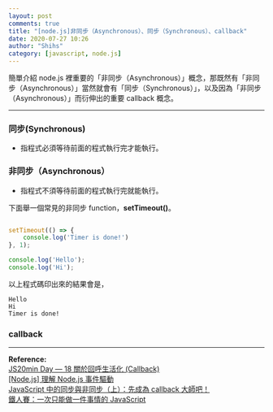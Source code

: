 ```yaml
---
layout: post
comments: true
title: "[node.js]非同步（Asynchronous）、同步（Synchronous）、callback"
date: 2020-07-27 10:26
author: "Shihs"
category: [javascript, node.js]
---
```



簡單介紹 node.js 裡重要的「非同步（Asynchronous）」概念，那既然有「非同步（Asynchronous）」當然就會有「同步（Synchronous）」，以及因為「非同步（Asynchronous）」而衍伸出的重要 callback 概念。

***

### 同步(Synchronous)

- 指程式必須等待前面的程式執行完才能執行。




### 非同步（Asynchronous）

- 指程式不須等待前面的程式執行完就能執行。

下面舉一個常見的非同步 function，**setTimeout()**。

```node.js

setTimeout(() => {
	console.log('Timer is done!')
}, 1);

console.log('Hello');
console.log('Hi');
```

以上程式碼印出來的結果會是，
```
Hello
Hi
Timer is done!
```


### callback




***

**Reference:**
<br>
[JS20min Day — 18 關於回呼生活化 (Callback)](https://medium.com/@Whien/js20min-day-18-關於回呼生活化-callback-1a112db1a788)
<br>
[[Node.js] 理解 Node.js 事件驅動](https://larry850806.github.io/2016/06/16/nodejs-async/)
<br>
[JavaScript 中的同步與非同步（上）：先成為 callback 大師吧！](https://blog.techbridge.cc/2019/10/05/javascript-async-sync-and-callback/)
<br>
[鐵人賽：一次只能做一件事情的 JavaScript](https://wcc723.github.io/javascript/2017/12/07/javascript-event-queue/)